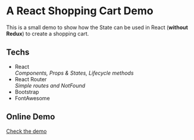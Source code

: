 # A React Shopping Cart Demo

This is a small demo to show how the State can be used in React (**without Redux**) to create a shopping cart.


## Techs
- React  
*Components, Props & States, Lifecycle methods*
- React Router  
*Simple routes and NotFound*
- Bootstrap
- FontAwesome



## Online Demo
[Check the demo](https://21-simple-react-shop-nayif03.naifnayoul.now.sh)
